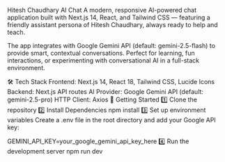 Hitesh Chaudhary AI Chat
A modern, responsive AI-powered chat application built with Next.js 14, React, and Tailwind CSS — featuring a friendly assistant persona of Hitesh Chaudhary, always ready to help and teach.

The app integrates with Google Gemini API (default: gemini-2.5-flash) to provide smart, contextual conversations.
Perfect for learning, fun interactions, or experimenting with conversational AI in a full-stack environment.

🛠️ Tech Stack
Frontend: Next.js 14, React 18, Tailwind CSS, Lucide Icons
Backend: Next.js API routes
AI Provider: Google Gemini API (default: gemini-2.5-pro)
HTTP Client: Axios
🚀 Getting Started
1️⃣ Clone the repository
2️⃣ Install Dependencies
npm install
3️⃣ Set up environment variables
Create a .env file in the root directory and add your Google API key:

GEMINI_API_KEY=your_google_gemini_api_key_here
4️⃣ Run the development server
npm run dev
